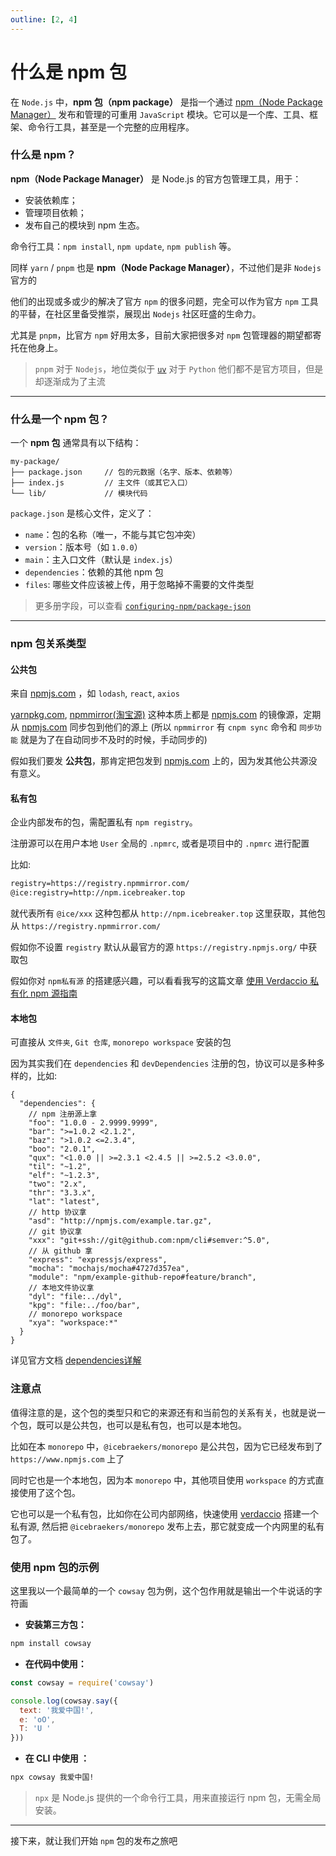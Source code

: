 ```yaml
---
outline: [2, 4]
---
```


# 什么是 npm 包

在 `Node.js` 中，**npm 包（npm package）** 是指一个通过 [npm（Node Package Manager）](https://www.npmjs.com/) 发布和管理的可重用 `JavaScript` 模块。它可以是一个库、工具、框架、命令行工具，甚至是一个完整的应用程序。

### 什么是 npm？

**npm（Node Package Manager）** 是 Node.js 的官方包管理工具，用于：

- 安装依赖库；
- 管理项目依赖；
- 发布自己的模块到 npm 生态。

命令行工具：`npm install`, `npm update`, `npm publish` 等。

同样 `yarn` / `pnpm` 也是 **npm（Node Package Manager）**，不过他们是非 `Nodejs` 官方的

他们的出现或多或少的解决了官方 `npm` 的很多问题，完全可以作为官方 `npm` 工具的平替，在社区里备受推崇，展现出 `Nodejs` 社区旺盛的生命力。

尤其是 `pnpm`，比官方 `npm` 好用太多，目前大家把很多对 `npm` 包管理器的期望都寄托在他身上。

> `pnpm` 对于 `Nodejs`，地位类似于 [`uv`](https://github.com/astral-sh/uv) 对于 `Python` 他们都不是官方项目，但是却逐渐成为了主流

<!-- `deno` / `bun` -->

---

### 什么是一个 npm 包？

一个 **npm 包** 通常具有以下结构：

```
my-package/
├── package.json     // 包的元数据（名字、版本、依赖等）
├── index.js         // 主文件（或其它入口）
└── lib/             // 模块代码
```

`package.json` 是核心文件，定义了：

- `name`：包的名称（唯一，不能与其它包冲突）
- `version`：版本号（如 `1.0.0`）
- `main`：主入口文件（默认是 `index.js`）
- `dependencies`：依赖的其他 npm 包
- `files`: 哪些文件应该被上传，用于忽略掉不需要的文件类型

> 更多册字段，可以查看 [`configuring-npm/package-json`](https://docs.npmjs.com/cli/v11/configuring-npm/package-json)

---

### npm 包关系类型

#### **公共包**

来自 [npmjs.com](https://www.npmjs.com/) ，如 `lodash`, `react`, `axios`

[yarnpkg.com](https://yarnpkg.com/), [npmmirror(淘宝源)](https://npmmirror.com/) 这种本质上都是 [npmjs.com](https://www.npmjs.com/) 的镜像源，定期从 [npmjs.com](https://www.npmjs.com/) 同步包到他们的源上 (所以 `npmmirror` 有 `cnpm sync` 命令和 `同步功能` 就是为了在自动同步不及时的时候，手动同步的)

假如我们要发 **公共包**，那肯定把包发到 [npmjs.com](https://www.npmjs.com/) 上的，因为发其他公共源没有意义。

#### **私有包**

企业内部发布的包，需配置私有 `npm registry`。

注册源可以在用户本地 `User` 全局的 `.npmrc`, 或者是项目中的 `.npmrc` 进行配置

比如:

```txt
registry=https://registry.npmmirror.com/
@ice:registry=http://npm.icebreaker.top
```

就代表所有 `@ice/xxx` 这种包都从 `http://npm.icebreaker.top` 这里获取，其他包从 `https://registry.npmmirror.com/`

假如你不设置 `registry` 默认从最官方的源 `https://registry.npmjs.org/` 中获取包

假如你对 `npm私有源` 的搭建感兴趣，可以看看我写的这篇文章 [使用 Verdaccio 私有化 npm 源指南](https://juejin.cn/post/7357016488698839050)

#### **本地包**

可直接从 `文件夹`, `Git 仓库`, `monorepo workspace` 安装的包

因为其实我们在 `dependencies` 和 `devDependencies` 注册的包，协议可以是多种多样的，比如:

```jsonc
{
  "dependencies": {
    // npm 注册源上拿
    "foo": "1.0.0 - 2.9999.9999",
    "bar": ">=1.0.2 <2.1.2",
    "baz": ">1.0.2 <=2.3.4",
    "boo": "2.0.1",
    "qux": "<1.0.0 || >=2.3.1 <2.4.5 || >=2.5.2 <3.0.0",
    "til": "~1.2",
    "elf": "~1.2.3",
    "two": "2.x",
    "thr": "3.3.x",
    "lat": "latest",
    // http 协议拿
    "asd": "http://npmjs.com/example.tar.gz",
    // git 协议拿
    "xxx": "git+ssh://git@github.com:npm/cli#semver:^5.0",
    // 从 github 拿
    "express": "expressjs/express",
    "mocha": "mochajs/mocha#4727d357ea",
    "module": "npm/example-github-repo#feature/branch",
    // 本地文件协议拿
    "dyl": "file:../dyl",
    "kpg": "file:../foo/bar",
    // monorepo workspace
    "xya": "workspace:*"
  }
}
```

详见官方文档 [dependencies详解](https://docs.npmjs.com/cli/v11/configuring-npm/package-json#dependencies)

### 注意点

值得注意的是，这个包的类型只和它的来源还有和当前包的关系有关，也就是说一个包，既可以是公共包，也可以是私有包，也可以是本地包。

比如在本 `monorepo` 中，`@icebraekers/monorepo` 是公共包，因为它已经发布到了 `https://www.npmjs.com` 上了

同时它也是一个本地包，因为本 `monorepo` 中，其他项目使用 `workspace` 的方式直接使用了这个包。

它也可以是一个私有包，比如你在公司内部网络，快速使用 [verdaccio](https://www.npmjs.com/package/verdaccio) 搭建一个私有源, 然后把 `@icebraekers/monorepo` 发布上去，那它就变成一个内网里的私有包了。

### 使用 npm 包的示例

这里我以一个最简单的一个 `cowsay` 包为例，这个包作用就是输出一个牛说话的字符画

- **安装第三方包：**

```bash
npm install cowsay
```

- **在代码中使用：**

```js
const cowsay = require('cowsay')

console.log(cowsay.say({
  text: '我爱中国!',
  e: 'oO',
  T: 'U '
}))
```

- **在 CLI 中使用 ：**

```bash
npx cowsay 我爱中国!
```

> `npx` 是 Node.js 提供的一个命令行工具，用来直接运行 npm 包，无需全局安装。

---

接下来，就让我们开始 `npm` 包的发布之旅吧
